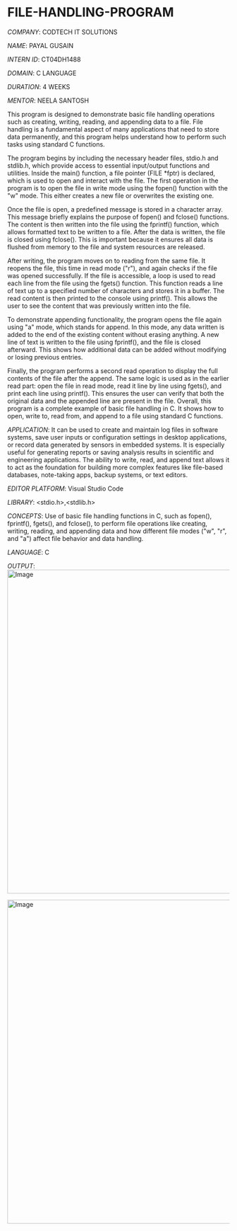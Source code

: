 # FILE-HANDLING-PROGRAM

*COMPANY*: CODTECH IT SOLUTIONS

*NAME*: PAYAL GUSAIN

*INTERN ID*: CT04DH1488

*DOMAIN*: C LANGUAGE

*DURATION*: 4 WEEKS

*MENTOR*: NEELA SANTOSH

This program is designed to demonstrate basic file handling operations such as creating, writing, reading, and appending data to a file. File handling is a fundamental aspect of many applications that need to store data permanently, and this program helps understand how to perform such tasks using standard C functions.

The program begins by including the necessary header files, stdio.h and stdlib.h, which provide access to essential input/output functions and utilities. Inside the main() function, a file pointer (FILE *fptr) is declared, which is used to open and interact with the file. The first operation in the program is to open the file in write mode using the fopen() function with the "w" mode. This either creates a new file or overwrites the existing one. 

Once the file is open, a predefined message is stored in a character array. This message briefly explains the purpose of fopen() and fclose() functions. The content is then written into the file using the fprintf() function, which allows formatted text to be written to a file. After the data is written, the file is closed using fclose(). This is important because it ensures all data is flushed from memory to the file and system resources are released.

After writing, the program moves on to reading from the same file. It reopens the file, this time in read mode ("r"), and again checks if the file was opened successfully. If the file is accessible, a loop is used to read each line from the file using the fgets() function. This function reads a line of text up to a specified number of characters and stores it in a buffer. The read content is then printed to the console using printf(). This allows the user to see the content that was previously written into the file.

To demonstrate appending functionality, the program opens the file again using "a" mode, which stands for append. In this mode, any data written is added to the end of the existing content without erasing anything. A new line of text is written to the file using fprintf(), and the file is closed afterward. This shows how additional data can be added without modifying or losing previous entries.

Finally, the program performs a second read operation to display the full contents of the file after the append. The same logic is used as in the earlier read part: open the file in read mode, read it line by line using fgets(), and print each line using printf(). This ensures the user can verify that both the original data and the appended line are present in the file.
Overall, this program is a complete example of basic file handling in C. It shows how to open, write to, read from, and append to a file using standard C functions.

*APPLICATION*: It can be used to create and maintain log files in software systems, save user inputs or configuration settings in desktop applications, or record data generated by sensors in embedded systems. It is especially useful for generating reports or saving analysis results in scientific and engineering applications. The ability to write, read, and append text allows it to act as the foundation for building more complex features like file-based databases, note-taking apps, backup systems, or text editors.

*EDITOR PLATFORM*: Visual Studio Code

*LIBRARY*: <stdio.h>,<stdlib.h>

*CONCEPTS*:  Use of basic file handling functions in C, such as fopen(), fprintf(), fgets(), and fclose(), to perform file operations like creating, writing, reading, and appending data and how different file modes ("w", "r", and "a") affect file behavior and data handling.

*LANGUAGE*: C

*OUTPUT*: <img width="1424" height="732" alt="Image" src="https://github.com/user-attachments/assets/30523a12-8fc3-4632-81c0-b0edb5485f3d" />

<img width="1424" height="732" alt="Image" src="https://github.com/user-attachments/assets/6a6b43ff-8e98-4b63-9bde-8b893409d408" />
